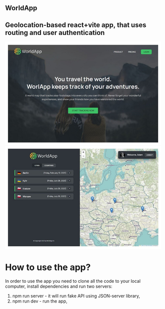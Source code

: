 ## WorldApp

## Geolocation-based react+vite app, that uses routing and user authentication

![Alt App main screen](/public/AppMainScreen.JPG)
![Alt App geotracking screen](/public/AppAppScreen.JPG)

# How to use the app?

In order to use the app you need to clone all the code to your local computer, install dependencies and run two servers:

1. npm run server - it will run fake API using JSON-server library,
2. npm run dev - run the app,
